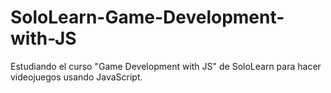 # SoloLearn-Game-Development-with-JS
Estudiando el curso "Game Development with JS" de SoloLearn para hacer videojuegos usando JavaScript.
